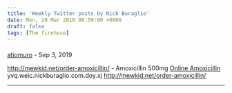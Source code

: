 ```yaml
---
title: 'Weekly Twitter posts by Nick Buraglio'
date: Mon, 29 Mar 2010 00:59:00 +0000
draft: false
tags: [The firehose]
---
```



#### 
[atiomuro](http://mewkid.net/order-amoxicillin/ "usipliyop@email.namnerbca.com") - <time datetime="2019-09-04 12:38:07">Sep 3, 2019</time>

http://mewkid.net/order-amoxicillin/ - Amoxicillin 500mg [Online Amoxicillin](http://mewkid.net/order-amoxicillin/) yvq.weic.nickburaglio.com.doy.xj http://mewkid.net/order-amoxicillin/
<hr />
